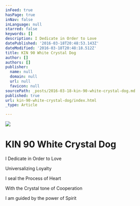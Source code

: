 ```yaml
---
inFeed: true
hasPage: true
inNav: false
inLanguage: null
starred: false
keywords: []
description: I Dedicate in Order to Love
datePublished: '2016-03-18T20:48:53.143Z'
dateModified: '2016-03-18T20:48:18.512Z'
title: KIN 90 White Crystal Dog
author: []
authors: []
publisher:
  name: null
  domain: null
  url: null
  favicon: null
sourcePath: _posts/2016-03-18-kin-90-white-crystal-dog.md
published: true
url: kin-90-white-crystal-dog/index.html
_type: Article

---
```

![](https://the-grid-user-content.s3-us-west-2.amazonaws.com/7ffd7383-bb8e-4a83-8d90-d935cdca032b.png)

# KIN 90 White Crystal Dog

I Dedicate in Order to Love

Universalizing Loyalty

I seal the Process of Heart

With the Crystal tone of Cooperation

I am guided by the power of Spirit